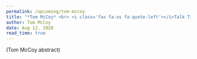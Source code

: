 ```yaml
---
permalink: /upcoming/tom-mccoy
title: "*Tom McCoy* <br> <i class='fas fa-xs fa-quote-left'></i>Talk Title TBD<i class='fas fa-xs fa-quote-right'></i>"
author: Tom McCoy
date: Aug 12, 2020
read_time: true
---
```


(Tom McCoy abstract)

